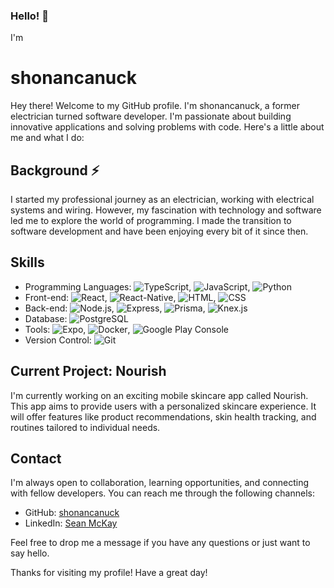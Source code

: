 ### Hello! 👋

<!--
**shonancanuck/shonancanuck** is a ✨ _special_ ✨ repository because its `README.md` (this file) appears on your GitHub profile.

Here are some ideas to get you started:

- 🔭 I’m currently working on ...
- 🌱 I’m currently learning ...
- 👯 I’m looking to collaborate on ...
- 🤔 I’m looking for help with ...
- 💬 Ask me about ...
- 📫 How to reach me: ...
- 😄 Pronouns: ...
- ⚡ Fun fact: ...
-->
I'm
# shonancanuck

Hey there! Welcome to my GitHub profile. I'm shonancanuck, a former electrician turned software developer. I'm passionate about building innovative applications and solving problems with code. Here's a little about me and what I do:

## Background ⚡

I started my professional journey as an electrician, working with electrical systems and wiring. However, my fascination with technology and software led me to explore the world of programming. I made the transition to software development and have been enjoying every bit of it since then.

## Skills

- Programming Languages: ![TypeScript](https://img.shields.io/badge/TypeScript-%23007ACC.svg?&logo=typescript&logoColor=white), ![JavaScript](https://img.shields.io/badge/-JavaScript-F7DF1E?logo=javascript&logoColor=323330&style=flat-square), ![Python](https://img.shields.io/badge/-Python-3776AB?logo=python&logoColor=white&style=flat-square)
- Front-end: ![React](https://img.shields.io/badge/React-61DAFB?logo=react&logoColor=white), ![React-Native](https://img.shields.io/badge/React--Native-61DAFB?logo=react&logoColor=white), ![HTML](https://img.shields.io/badge/HTML-orange?logo=html5&logoColor=white), ![CSS](https://img.shields.io/badge/CSS-blueviolet?logo=css3&logoColor=white)
- Back-end: ![Node.js](https://img.shields.io/badge/Node.js-brightgreen?logo=node.js&logoColor=white), ![Express](https://img.shields.io/badge/-Express-000000?logo=express&logoColor=white&style=flat-square), ![Prisma](https://img.shields.io/badge/Prisma-yellowgreen?logo=prisma&logoColor=white), ![Knex.js](https://img.shields.io/badge/Knex.js-red?logo=knex.js&logoColor=white)
- Database: ![PostgreSQL](https://img.shields.io/badge/PostgreSQL-blueviolet?logo=postgresql&logoColor=white)
- Tools: ![Expo](https://img.shields.io/badge/Expo-4630EB?logo=expo&logoColor=white), ![Docker](https://img.shields.io/badge/-Docker-2496ED?logo=docker&logoColor=white&style=flat-square), ![Google Play Console](https://img.shields.io/badge/Google%20Play%20Console-green?logo=google-play&logoColor=white)
- Version Control: ![Git](https://img.shields.io/badge/Git-black?logo=git&logoColor=white)

## Current Project: Nourish

I'm currently working on an exciting mobile skincare app called Nourish. This app aims to provide users with a personalized skincare experience. It will offer features like product recommendations, skin health tracking, and routines tailored to individual needs.

## Contact

I'm always open to collaboration, learning opportunities, and connecting with fellow developers. You can reach me through the following channels:

- GitHub: [shonancanuck](https://github.com/shonancanuck)
- LinkedIn: [Sean McKay](https://www.linkedin.com/in/sean-mckay-software-engineer/)

Feel free to drop me a message if you have any questions or just want to say hello.

Thanks for visiting my profile! Have a great day!
